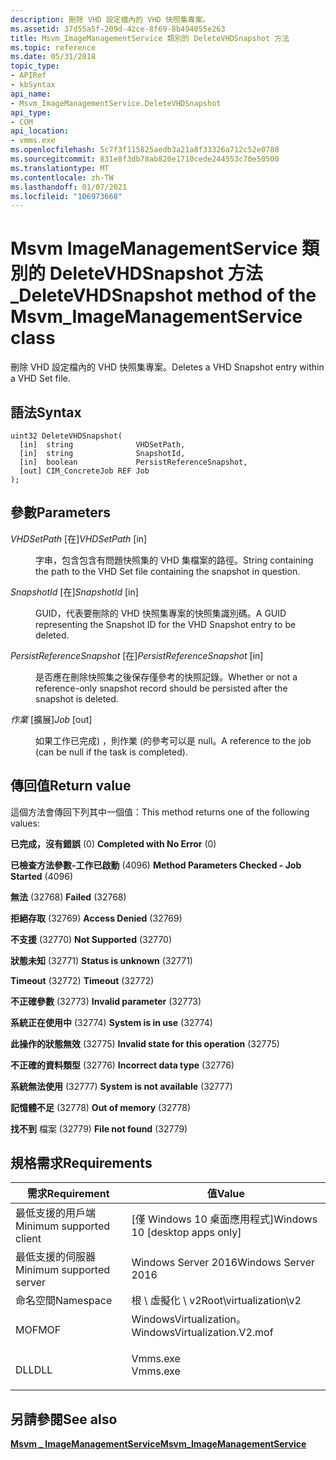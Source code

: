 ```yaml
---
description: 刪除 VHD 設定檔內的 VHD 快照集專案。
ms.assetid: 37d55a5f-209d-42ce-8f69-8b494055e263
title: Msvm_ImageManagementService 類別的 DeleteVHDSnapshot 方法
ms.topic: reference
ms.date: 05/31/2018
topic_type:
- APIRef
- kbSyntax
api_name:
- Msvm_ImageManagementService.DeleteVHDSnapshot
api_type:
- COM
api_location:
- vmms.exe
ms.openlocfilehash: 5c7f3f115825aedb3a21a8f33326a712c52e0780
ms.sourcegitcommit: 831e8f3db78ab820e1710cede244553c70e50500
ms.translationtype: MT
ms.contentlocale: zh-TW
ms.lasthandoff: 01/07/2021
ms.locfileid: "106973668"
---
```

# <a name="deletevhdsnapshot-method-of-the-msvm_imagemanagementservice-class"></a><span data-ttu-id="c8f1e-103">Msvm ImageManagementService 類別的 DeleteVHDSnapshot 方法 \_</span><span class="sxs-lookup"><span data-stu-id="c8f1e-103">DeleteVHDSnapshot method of the Msvm\_ImageManagementService class</span></span>

<span data-ttu-id="c8f1e-104">刪除 VHD 設定檔內的 VHD 快照集專案。</span><span class="sxs-lookup"><span data-stu-id="c8f1e-104">Deletes a VHD Snapshot entry within a VHD Set file.</span></span>

## <a name="syntax"></a><span data-ttu-id="c8f1e-105">語法</span><span class="sxs-lookup"><span data-stu-id="c8f1e-105">Syntax</span></span>


```mof
uint32 DeleteVHDSnapshot(
  [in]  string              VHDSetPath,
  [in]  string              SnapshotId,
  [in]  boolean             PersistReferenceSnapshot,
  [out] CIM_ConcreteJob REF Job
);
```



## <a name="parameters"></a><span data-ttu-id="c8f1e-106">參數</span><span class="sxs-lookup"><span data-stu-id="c8f1e-106">Parameters</span></span>

<dl> <dt>

<span data-ttu-id="c8f1e-107">*VHDSetPath* \[在\]</span><span class="sxs-lookup"><span data-stu-id="c8f1e-107">*VHDSetPath* \[in\]</span></span>
</dt> <dd>

<span data-ttu-id="c8f1e-108">字串，包含包含有問題快照集的 VHD 集檔案的路徑。</span><span class="sxs-lookup"><span data-stu-id="c8f1e-108">String containing the path to the VHD Set file containing the snapshot in question.</span></span>

</dd> <dt>

<span data-ttu-id="c8f1e-109">*SnapshotId* \[在\]</span><span class="sxs-lookup"><span data-stu-id="c8f1e-109">*SnapshotId* \[in\]</span></span>
</dt> <dd>

<span data-ttu-id="c8f1e-110">GUID，代表要刪除的 VHD 快照集專案的快照集識別碼。</span><span class="sxs-lookup"><span data-stu-id="c8f1e-110">A GUID representing the Snapshot ID for the VHD Snapshot entry to be deleted.</span></span>

</dd> <dt>

<span data-ttu-id="c8f1e-111">*PersistReferenceSnapshot* \[在\]</span><span class="sxs-lookup"><span data-stu-id="c8f1e-111">*PersistReferenceSnapshot* \[in\]</span></span>
</dt> <dd>

<span data-ttu-id="c8f1e-112">是否應在刪除快照集之後保存僅參考的快照記錄。</span><span class="sxs-lookup"><span data-stu-id="c8f1e-112">Whether or not a reference-only snapshot record should be persisted after the snapshot is deleted.</span></span>

</dd> <dt>

<span data-ttu-id="c8f1e-113">*作業* \[擴展\]</span><span class="sxs-lookup"><span data-stu-id="c8f1e-113">*Job* \[out\]</span></span>
</dt> <dd>

<span data-ttu-id="c8f1e-114">如果工作已完成) ，則作業 (的參考可以是 null。</span><span class="sxs-lookup"><span data-stu-id="c8f1e-114">A reference to the job (can be null if the task is completed).</span></span>

</dd> </dl>

## <a name="return-value"></a><span data-ttu-id="c8f1e-115">傳回值</span><span class="sxs-lookup"><span data-stu-id="c8f1e-115">Return value</span></span>

<span data-ttu-id="c8f1e-116">這個方法會傳回下列其中一個值：</span><span class="sxs-lookup"><span data-stu-id="c8f1e-116">This method returns one of the following values:</span></span>

<dl> <dt>

<span data-ttu-id="c8f1e-117">**已完成，沒有錯誤** (0) </span><span class="sxs-lookup"><span data-stu-id="c8f1e-117">**Completed with No Error** (0)</span></span>
</dt> <dt>

<span data-ttu-id="c8f1e-118">**已檢查方法參數-工作已啟動** (4096) </span><span class="sxs-lookup"><span data-stu-id="c8f1e-118">**Method Parameters Checked - Job Started** (4096)</span></span>
</dt> <dt>

<span data-ttu-id="c8f1e-119">**無法** (32768) </span><span class="sxs-lookup"><span data-stu-id="c8f1e-119">**Failed** (32768)</span></span>
</dt> <dt>

<span data-ttu-id="c8f1e-120">**拒絕存取** (32769) </span><span class="sxs-lookup"><span data-stu-id="c8f1e-120">**Access Denied** (32769)</span></span>
</dt> <dt>

<span data-ttu-id="c8f1e-121">**不支援** (32770) </span><span class="sxs-lookup"><span data-stu-id="c8f1e-121">**Not Supported** (32770)</span></span>
</dt> <dt>

<span data-ttu-id="c8f1e-122">**狀態未知** (32771) </span><span class="sxs-lookup"><span data-stu-id="c8f1e-122">**Status is unknown** (32771)</span></span>
</dt> <dt>

<span data-ttu-id="c8f1e-123">**Timeout** (32772) </span><span class="sxs-lookup"><span data-stu-id="c8f1e-123">**Timeout** (32772)</span></span>
</dt> <dt>

<span data-ttu-id="c8f1e-124">**不正確參數** (32773) </span><span class="sxs-lookup"><span data-stu-id="c8f1e-124">**Invalid parameter** (32773)</span></span>
</dt> <dt>

<span data-ttu-id="c8f1e-125">**系統正在使用中** (32774) </span><span class="sxs-lookup"><span data-stu-id="c8f1e-125">**System is in use** (32774)</span></span>
</dt> <dt>

<span data-ttu-id="c8f1e-126">**此操作的狀態無效** (32775) </span><span class="sxs-lookup"><span data-stu-id="c8f1e-126">**Invalid state for this operation** (32775)</span></span>
</dt> <dt>

<span data-ttu-id="c8f1e-127">**不正確的資料類型** (32776) </span><span class="sxs-lookup"><span data-stu-id="c8f1e-127">**Incorrect data type** (32776)</span></span>
</dt> <dt>

<span data-ttu-id="c8f1e-128">**系統無法使用** (32777) </span><span class="sxs-lookup"><span data-stu-id="c8f1e-128">**System is not available** (32777)</span></span>
</dt> <dt>

<span data-ttu-id="c8f1e-129">**記憶體不足** (32778) </span><span class="sxs-lookup"><span data-stu-id="c8f1e-129">**Out of memory** (32778)</span></span>
</dt> <dt>

<span data-ttu-id="c8f1e-130">**找不到** 檔案 (32779) </span><span class="sxs-lookup"><span data-stu-id="c8f1e-130">**File not found** (32779)</span></span>
</dt> </dl>

## <a name="requirements"></a><span data-ttu-id="c8f1e-131">規格需求</span><span class="sxs-lookup"><span data-stu-id="c8f1e-131">Requirements</span></span>



| <span data-ttu-id="c8f1e-132">需求</span><span class="sxs-lookup"><span data-stu-id="c8f1e-132">Requirement</span></span> | <span data-ttu-id="c8f1e-133">值</span><span class="sxs-lookup"><span data-stu-id="c8f1e-133">Value</span></span> |
|-------------------------------------|---------------------------------------------------------------------------------------------------------|
| <span data-ttu-id="c8f1e-134">最低支援的用戶端</span><span class="sxs-lookup"><span data-stu-id="c8f1e-134">Minimum supported client</span></span><br/> | <span data-ttu-id="c8f1e-135">\[僅 Windows 10 桌面應用程式\]</span><span class="sxs-lookup"><span data-stu-id="c8f1e-135">Windows 10 \[desktop apps only\]</span></span><br/>                                                             |
| <span data-ttu-id="c8f1e-136">最低支援的伺服器</span><span class="sxs-lookup"><span data-stu-id="c8f1e-136">Minimum supported server</span></span><br/> | <span data-ttu-id="c8f1e-137">Windows Server 2016</span><span class="sxs-lookup"><span data-stu-id="c8f1e-137">Windows Server 2016</span></span><br/>                                                                          |
| <span data-ttu-id="c8f1e-138">命名空間</span><span class="sxs-lookup"><span data-stu-id="c8f1e-138">Namespace</span></span><br/>                | <span data-ttu-id="c8f1e-139">根 \\ 虛擬化 \\ v2</span><span class="sxs-lookup"><span data-stu-id="c8f1e-139">Root\\virtualization\\v2</span></span><br/>                                                                     |
| <span data-ttu-id="c8f1e-140">MOF</span><span class="sxs-lookup"><span data-stu-id="c8f1e-140">MOF</span></span><br/>                      | <dl> <span data-ttu-id="c8f1e-141"><dt>WindowsVirtualization。</dt></span><span class="sxs-lookup"><span data-stu-id="c8f1e-141"><dt>WindowsVirtualization.V2.mof</dt></span></span> </dl> |
| <span data-ttu-id="c8f1e-142">DLL</span><span class="sxs-lookup"><span data-stu-id="c8f1e-142">DLL</span></span><br/>                      | <dl> <span data-ttu-id="c8f1e-143"><dt>Vmms.exe</dt></span><span class="sxs-lookup"><span data-stu-id="c8f1e-143"><dt>Vmms.exe</dt></span></span> </dl>                     |



## <a name="see-also"></a><span data-ttu-id="c8f1e-144">另請參閱</span><span class="sxs-lookup"><span data-stu-id="c8f1e-144">See also</span></span>

<dl> <dt>

[<span data-ttu-id="c8f1e-145">**Msvm \_ ImageManagementService**</span><span class="sxs-lookup"><span data-stu-id="c8f1e-145">**Msvm\_ImageManagementService**</span></span>](msvm-imagemanagementservice.md)
</dt> </dl>

 

 




